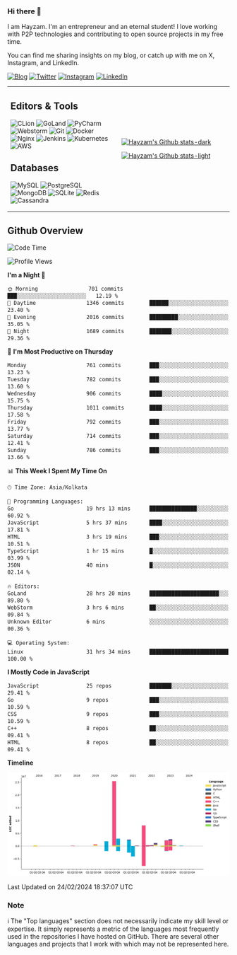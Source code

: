### Hi there 👋

I am Hayzam. I'm an entrepreneur and an eternal student! I love working with P2P technologies and contributing to open source projects in my free time.

You can find me sharing insights on my blog, or catch up with me on X, Instagram, and LinkedIn.

[![Blog](https://img.shields.io/badge/Blog-%2312100E.svg?&style=for-the-badge&logo=medium&logoColor=white)](https://hayzam.com)
[![Twitter](https://img.shields.io/badge/Twitter-%231DA1F2.svg?&style=for-the-badge&logo=X&logoColor=white)](https://twitter.com/hayzam_js)
[![Instagram](https://img.shields.io/badge/Instagram-%23E4405F.svg?&style=for-the-badge&logo=instagram&logoColor=white)](https://instagram.com/hayzam.ts)
[![LinkedIn](https://img.shields.io/badge/LinkedIn-%230077B5.svg?&style=for-the-badge&logo=linkedin&logoColor=white)](https://www.linkedin.com/in/hayzam-s-2b9b95139/)

<table width="100%">
<tr>
<td width="50%">

## Editors & Tools

![CLion](https://img.shields.io/badge/-CLion-000000?style=flat&logo=CLion)
![GoLand](https://img.shields.io/badge/-GoLand-000000?style=flat&logo=Goland)
![PyCharm](https://img.shields.io/badge/-PyCharm-000000?style=flat&logo=PyCharm)
![Webstorm](https://img.shields.io/badge/-WebStorm-000000?style=flat&logo=WebStorm)
![Git](https://img.shields.io/badge/-Git-000000?style=flat&logo=git)
![Docker](https://img.shields.io/badge/-Docker-000000?style=flat&logo=docker)
![Nginx](https://img.shields.io/badge/-Nginx-000000?style=flat&logo=nginx)
![Jenkins](https://img.shields.io/badge/-Jenkins-000000?style=flat&logo=jenkins)
![Kubernetes](https://img.shields.io/badge/-Kubernetes-000000?style=flat&logo=kubernetes)
![AWS](https://img.shields.io/badge/-AWS-000000?style=flat&logo=amazon-aws)

## Databases

![MySQL](https://img.shields.io/badge/-MySQL-000000?style=flat&logo=mysql)
![PostgreSQL](https://img.shields.io/badge/-PostgreSQL-000000?style=flat&logo=postgresql)
![MongoDB](https://img.shields.io/badge/-MongoDB-000000?style=flat&logo=mongodb)
![SQLite](https://img.shields.io/badge/-SQLite-000000?style=flat&logo=sqlite)
![Redis](https://img.shields.io/badge/-Redis-000000?style=flat&logo=redis)
![Cassandra](https://img.shields.io/badge/-Cassandra-000000?style=flat&logo=apache-cassandra)
</div>

<td width="50%">
 
[![Hayzam's Github stats-dark](https://github-readme-stats.vercel.app/api?username=hayzamjs&show_icons=true&theme=dark#gh-dark-mode-only)](https://github.com/anuraghazra/github-readme-stats#gh-dark-mode-only)
 
[![Hayzam's Github stats-light](https://github-readme-stats.vercel.app/api?username=hayzamjs&show_icons=true&theme=default#gh-light-mode-only)](https://github.com/anuraghazra/github-readme-stats#gh-light-mode-only)

</td>
</tr>
</table>
 
## Github Overview


<!--START_SECTION:waka-->
![Code Time](http://img.shields.io/badge/Code%20Time-601%20hrs%2049%20mins-blue)

![Profile Views](http://img.shields.io/badge/Profile%20Views-0-blue)

**I'm a Night 🦉** 

```text
🌞 Morning                701 commits         ███░░░░░░░░░░░░░░░░░░░░░░   12.19 % 
🌆 Daytime                1346 commits        ██████░░░░░░░░░░░░░░░░░░░   23.40 % 
🌃 Evening                2016 commits        █████████░░░░░░░░░░░░░░░░   35.05 % 
🌙 Night                  1689 commits        ███████░░░░░░░░░░░░░░░░░░   29.36 % 
```
📅 **I'm Most Productive on Thursday** 

```text
Monday                   761 commits         ███░░░░░░░░░░░░░░░░░░░░░░   13.23 % 
Tuesday                  782 commits         ███░░░░░░░░░░░░░░░░░░░░░░   13.60 % 
Wednesday                906 commits         ████░░░░░░░░░░░░░░░░░░░░░   15.75 % 
Thursday                 1011 commits        ████░░░░░░░░░░░░░░░░░░░░░   17.58 % 
Friday                   792 commits         ███░░░░░░░░░░░░░░░░░░░░░░   13.77 % 
Saturday                 714 commits         ███░░░░░░░░░░░░░░░░░░░░░░   12.41 % 
Sunday                   786 commits         ███░░░░░░░░░░░░░░░░░░░░░░   13.66 % 
```


📊 **This Week I Spent My Time On** 

```text
🕑︎ Time Zone: Asia/Kolkata

💬 Programming Languages: 
Go                       19 hrs 13 mins      ███████████████░░░░░░░░░░   60.92 % 
JavaScript               5 hrs 37 mins       ████░░░░░░░░░░░░░░░░░░░░░   17.81 % 
HTML                     3 hrs 19 mins       ███░░░░░░░░░░░░░░░░░░░░░░   10.51 % 
TypeScript               1 hr 15 mins        █░░░░░░░░░░░░░░░░░░░░░░░░   03.99 % 
JSON                     40 mins             █░░░░░░░░░░░░░░░░░░░░░░░░   02.14 % 

🔥 Editors: 
GoLand                   28 hrs 20 mins      ██████████████████████░░░   89.80 % 
WebStorm                 3 hrs 6 mins        ██░░░░░░░░░░░░░░░░░░░░░░░   09.84 % 
Unknown Editor           6 mins              ░░░░░░░░░░░░░░░░░░░░░░░░░   00.36 % 

💻 Operating System: 
Linux                    31 hrs 34 mins      █████████████████████████   100.00 % 
```

**I Mostly Code in JavaScript** 

```text
JavaScript               25 repos            ███████░░░░░░░░░░░░░░░░░░   29.41 % 
Go                       9 repos             ███░░░░░░░░░░░░░░░░░░░░░░   10.59 % 
CSS                      9 repos             ███░░░░░░░░░░░░░░░░░░░░░░   10.59 % 
C++                      8 repos             ██░░░░░░░░░░░░░░░░░░░░░░░   09.41 % 
HTML                     8 repos             ██░░░░░░░░░░░░░░░░░░░░░░░   09.41 % 
```



**Timeline**

![Lines of Code chart](https://raw.githubusercontent.com/hayzamjs/hayzamjs/main/assets/bar_graph.png)


 Last Updated on 24/02/2024 18:37:07 UTC
<!--END_SECTION:waka-->


### Note 

:information_source: The "Top languages" section does not necessarily indicate my skill level or expertise. It simply represents a metric of the languages most frequently used in the repositories I have hosted on GitHub. There are several other languages and projects that I work with which may not be represented here. 

